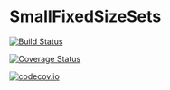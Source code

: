# SmallFixedSizeSets

[![Build Status](https://travis-ci.org/arbenson/SmallFixedSizeSets.jl.svg?branch=master)](https://travis-ci.org/arbenson/SmallFixedSizeSets.jl)

[![Coverage Status](https://coveralls.io/repos/arbenson/SmallFixedSizeSets.jl/badge.svg?branch=master&service=github)](https://coveralls.io/github/arbenson/SmallFixedSizeSets.jl?branch=master)

[![codecov.io](http://codecov.io/github/arbenson/SmallFixedSizeSets.jl/coverage.svg?branch=master)](http://codecov.io/github/arbenson/SmallFixedSizeSets.jl?branch=master)
